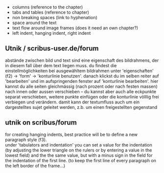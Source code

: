 - columns (reference to the chapter)
- tabs and tables (reference to chapter)
- non breaking spaces (link to hyphenation)
- space around the text
- text flow around image frames (does it need an own chapter?)
- left indent, hanging indent, right indent

## Utnik / scribus-user.de/forum

abstände zwischen bild und text sind eine eigenschaft des bildrahmens, der in diesem fall über dem text liegen muss. du findest die einstellmöglichkeiten bei ausgewähltem bildrahmen unter 'eigenschaften' (f2) → 'form' → 'konturlinie benutzen'. danach klickst du im selben reiter auf 'bearbeiten' und im aufspringenden fenster auf 'konturlinie bearbeiten'. hier kannst du alle seiten gleichmässig (nach prozent oder nach festen massen) nach innen oder aussen verschieben – du kannst aber auch alle eckpunkte separat verschieben, weitere punkte einfügen oder die konturlinie völllig frei verbiegen und verändern. damit kann der textumfluss auch um ein dargestelltes sujet geleitet werden, z.b. um einen freigestellten gegenstand

## utnik on scribus/forum

for creating hanging indents, best practice will be to define a new paragraph style (f3).  
under 'tabulators and indentation' you can set a value for the indentation (by adjusting the lower triangle on the rulers or by entering a value in the lowest field) and the the same value, but with a minus sign in the field for the indentation of the first line. (to keep the first line of every paragraph on the left border of the frame…)
